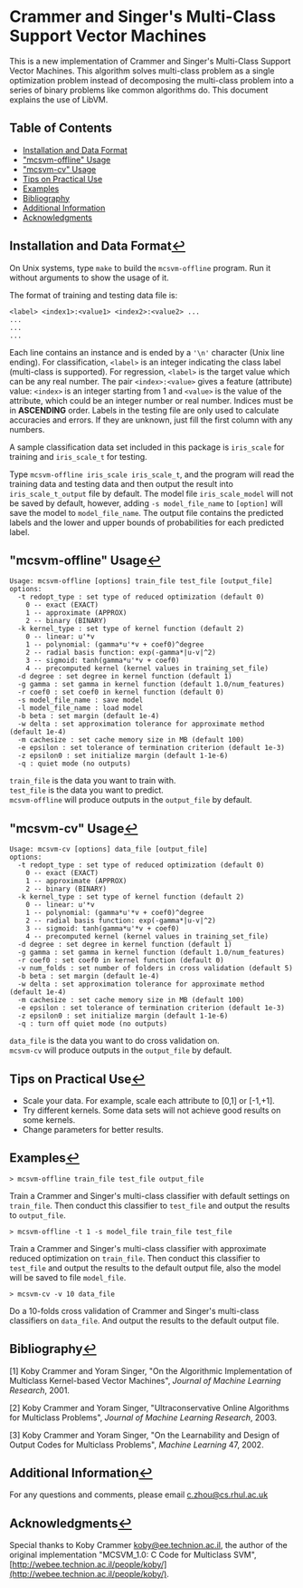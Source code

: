 # Crammer and Singer's Multi-Class Support Vector Machines

This is a new implementation of Crammer and Singer's Multi-Class Support Vector Machines. This algorithm solves multi-class problem as a single optimization problem instead of decomposing the multi-class problem into a series of binary problems like common algorithms do. This document explains the use of LibVM.

## Table of Contents

* [Installation and Data Format](#installation-and-data-format)
* ["mcsvm-offline" Usage](#mcsvm-offline-usage)
* ["mcsvm-cv" Usage](#mcsvm-cv-usage)
* [Tips on Practical Use](#tips-on-practical-use)
* [Examples](#examples)
* [Bibliography](#bibliography)
* [Additional Information](#additional-information)
* [Acknowledgments](#acknowledgments)

## Installation and Data Format[↩](#table-of-contents)

On Unix systems, type `make` to build the `mcsvm-offline` program. Run it without arguments to show the usage of it.

The format of training and testing data file is:
```
<label> <index1>:<value1> <index2>:<value2> ...
...
...
...
```

Each line contains an instance and is ended by a `'\n'` character (Unix line ending). For classification, `<label>` is an integer indicating the class label (multi-class is supported). For regression, `<label>` is the target value which can be any real number. The pair `<index>:<value>` gives a feature (attribute) value: `<index>` is an integer starting from 1 and `<value>` is the value of the attribute, which could be an integer number or real number. Indices must be in **ASCENDING** order. Labels in the testing file are only used to calculate accuracies and errors. If they are unknown, just fill the first column with any numbers.

A sample classification data set included in this package is `iris_scale` for training and `iris_scale_t` for testing.

Type `mcsvm-offline iris_scale iris_scale_t`, and the program will read the training data and testing data and then output the result into `iris_scale_t_output` file by default. The model file `iris_scale_model` will not be saved by default, however, adding `-s model_file_name` to `[option]` will save the model to `model_file_name`. The output file contains the predicted labels and the lower and upper bounds of probabilities for each predicted label.

## "mcsvm-offline" Usage[↩](#table-of-contents)
```
Usage: mcsvm-offline [options] train_file test_file [output_file]
options:
  -t redopt_type : set type of reduced optimization (default 0)
    0 -- exact (EXACT)
    1 -- approximate (APPROX)
    2 -- binary (BINARY)
  -k kernel_type : set type of kernel function (default 2)
    0 -- linear: u'*v
    1 -- polynomial: (gamma*u'*v + coef0)^degree
    2 -- radial basis function: exp(-gamma*|u-v|^2)
    3 -- sigmoid: tanh(gamma*u'*v + coef0)
    4 -- precomputed kernel (kernel values in training_set_file)
  -d degree : set degree in kernel function (default 1)
  -g gamma : set gamma in kernel function (default 1.0/num_features)
  -r coef0 : set coef0 in kernel function (default 0)
  -s model_file_name : save model
  -l model_file_name : load model
  -b beta : set margin (default 1e-4)
  -w delta : set approximation tolerance for approximate method (default 1e-4)
  -m cachesize : set cache memory size in MB (default 100)
  -e epsilon : set tolerance of termination criterion (default 1e-3)
  -z epsilon0 : set initialize margin (default 1-1e-6)
  -q : quiet mode (no outputs)
```
`train_file` is the data you want to train with.  
`test_file` is the data you want to predict.  
`mcsvm-offline` will produce outputs in the `output_file` by default.

## "mcsvm-cv" Usage[↩](#table-of-contents)
```
Usage: mcsvm-cv [options] data_file [output_file]
options:
  -t redopt_type : set type of reduced optimization (default 0)
    0 -- exact (EXACT)
    1 -- approximate (APPROX)
    2 -- binary (BINARY)
  -k kernel_type : set type of kernel function (default 2)
    0 -- linear: u'*v
    1 -- polynomial: (gamma*u'*v + coef0)^degree
    2 -- radial basis function: exp(-gamma*|u-v|^2)
    3 -- sigmoid: tanh(gamma*u'*v + coef0)
    4 -- precomputed kernel (kernel values in training_set_file)
  -d degree : set degree in kernel function (default 1)
  -g gamma : set gamma in kernel function (default 1.0/num_features)
  -r coef0 : set coef0 in kernel function (default 0)
  -v num_folds : set number of folders in cross validation (default 5)
  -b beta : set margin (default 1e-4)
  -w delta : set approximation tolerance for approximate method (default 1e-4)
  -m cachesize : set cache memory size in MB (default 100)
  -e epsilon : set tolerance of termination criterion (default 1e-3)
  -z epsilon0 : set initialize margin (default 1-1e-6)
  -q : turn off quiet mode (no outputs)
```
`data_file` is the data you want to do cross validation on.  
`mcsvm-cv` will produce outputs in the `output_file` by default.

## Tips on Practical Use[↩](#table-of-contents)
* Scale your data. For example, scale each attribute to [0,1] or [-1,+1].
* Try different kernels. Some data sets will not achieve good results on some kernels.
* Change parameters for better results.

## Examples[↩](#table-of-contents)
```
> mcsvm-offline train_file test_file output_file
```

Train a Crammer and Singer's multi-class classifier with default settings on `train_file`. Then conduct this classifier to `test_file` and output the results to `output_file`.

```
> mcsvm-offline -t 1 -s model_file train_file test_file
```

Train a Crammer and Singer's multi-class classifier with approximate reduced optimization on `train_file`. Then conduct this classifier to `test_file` and output the results to the default output file, also the model will be saved to file `model_file`.

```
> mcsvm-cv -v 10 data_file
```

Do a 10-folds cross validation of Crammer and Singer's multi-class classifiers on `data_file`. And output the results to the default output file.

## Bibliography[↩](#table-of-contents)

[1] Koby Crammer and Yoram Singer, 
    "On the Algorithmic Implementation of Multiclass Kernel-based Vector Machines", 
    *Journal of Machine Learning Research*, 2001.

[2] Koby Crammer and Yoram Singer, 
    "Ultraconservative Online Algorithms for Multiclass Problems", 
    *Journal of Machine Learning Research*, 2003.

[3] Koby Crammer and Yoram Singer, 
    "On the Learnability and Design of Output Codes for Multiclass Problems", 
    *Machine Learning* 47, 2002. 

## Additional Information[↩](#table-of-contents)
For any questions and comments, please email [c.zhou@cs.rhul.ac.uk](mailto:c.zhou@cs.rhul.ac.uk)

## Acknowledgments[↩](#table-of-contents)
Special thanks to Koby Crammer [koby@ee.technion.ac.il](mailto:koby@ee.technion.ac.il), the author of the original implementation "MCSVM_1.0: C Code for Multiclass SVM", [http://webee.technion.ac.il/people/koby/](http://webee.technion.ac.il/people/koby/).